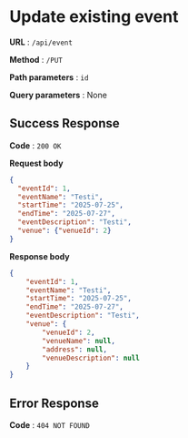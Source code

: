 # Update existing event

**URL** : `/api/event`

**Method** : `/PUT`

**Path parameters** : `id`

**Query parameters** : None

## Success Response 

**Code** : `200 OK`

**Request body**

```json
{
  "eventId": 1,
  "eventName": "Testi",
  "startTime": "2025-07-25",
  "endTime": "2025-07-27",
  "eventDescription": "Testi",
  "venue": {"venueId": 2}
}
```

**Response body**

```json
{
    "eventId": 1,
    "eventName": "Testi",
    "startTime": "2025-07-25",
    "endTime": "2025-07-27",
    "eventDescription": "Testi",
    "venue": {
        "venueId": 2,
        "venueName": null,
        "address": null,
        "venueDescription": null
    }
}
```

## Error Response 

**Code** : `404 NOT FOUND`